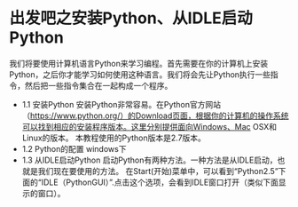 # 出发吧之安装Python、从IDLE启动Python

我们将要使用计算机语言Python来学习编程。首先需要在你的计算机上安装Python，之后你才能学习如何使用这种语言。我们将会先让Python执行一些指令，然后把一些指令集合在一起构成一个程序。

* 1.1 安装Python
安装Python非常容易。在Python官方网站（https://www.python.org/）的Download页面，根据你的计算机的操作系统可以找到相应的安装程序版本。这里分别提供面向Windows、Mac OSX和Linux的版本。
本教程使用的Python版本是2.7版本。
* 1.2 Python的配置
windows下
* 1.3 从IDLE启动Python
启动Python有两种方法。一种方法是从IDLE启动，也就是我们现在要使用的方法。
在Start(开始)菜单中，可以看到“Python2.5”下面的“IDLE（PythonGUI）”.点击这个选项，会看到IDLE窗口打开（类似下面显示的窗口）。